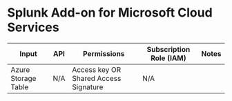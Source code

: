 # Splunk Add-on for Microsoft Cloud Services


|Input|API|Permissions|Subscription Role (IAM)|Notes|
|-|-|-|-|-|
|Azure Storage Table|N/A|Access key OR Shared Access Signature|N/A||
